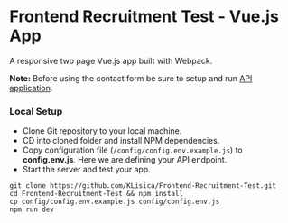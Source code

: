 # Frontend Recruitment Test - Vue.js App

A responsive two page Vue.js app built with Webpack.

**Note:** Before using the contact form be sure to setup and run [API application](https://github.com/KLisica/Frontend-Recruitment-Test-API.git).

### Local Setup

- Clone Git repository to your local machine.
- CD into cloned folder and install NPM dependencies.
- Copy configuration file (`/config/config.env.example.js`) to **config.env.js**. Here we are defining your API endpoint.
- Start the server and test your app.

```
git clone https://github.com/KLisica/Frontend-Recruitment-Test.git
cd Frontend-Recruitment-Test && npm install
cp config/config.env.example.js config/config.env.js
npm run dev
```

